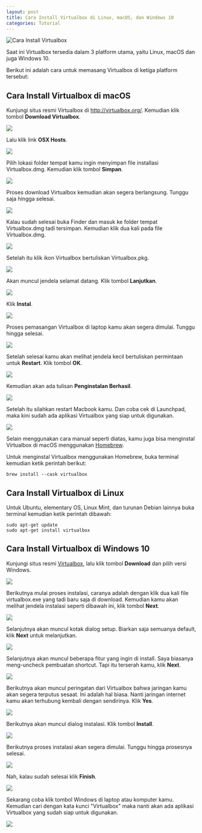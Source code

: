 ```yaml
---
layout: post
title: Cara Install Virtualbox di Linux, macOS, dan Windows 10
categories: Tutorial
---
```


![Cara Install Virtualbox](/images/pengertian-virtualbox.webp)

Saat ini Virtualbox tersedia dalam 3 platform utama, yaitu Linux, macOS dan juga Windows 10.

Berikut ini adalah cara untuk memasang Virtualbox di ketiga platform tersebut:

## Cara Install Virtualbox di macOS

Kunjungi situs resmi Virtualbox di http://virtualbox.org/. Kemudian klik tombol **Download Virtualbox**.

![](/images/cara-install-virtualbox/macos/cara-install-virtualbox-di-macos-1.webp)

Lalu klik link **OSX Hosts**.

![](/images/cara-install-virtualbox/macos/cara-install-virtualbox-di-macos-2.webp)

Pilih lokasi folder tempat kamu ingin menyimpan file installasi Virtualbox.dmg. Kemudian klik tombol **Simpan**.

![](/images/cara-install-virtualbox/macos/cara-install-virtualbox-di-macos-3.webp)

Proses download Virtualbox kemudian akan segera berlangsung. Tunggu saja hingga selesai.

![](/images/cara-install-virtualbox/macos/cara-install-virtualbox-di-macos-4.webp)

Kalau sudah selesai buka Finder dan masuk ke folder tempat Virtualbox.dmg tadi tersimpan. Kemudian klik dua kali pada file Virtualbox.dmg.

![](/images/cara-install-virtualbox/macos/cara-install-virtualbox-di-macos-5.webp)

Setelah itu klik ikon Virtualbox bertuliskan Virtualbox.pkg.

![](/images/cara-install-virtualbox/macos/cara-install-virtualbox-di-macos-6.webp)

Akan muncul jendela selamat datang. Klik tombol **Lanjutkan**.

![](/images/cara-install-virtualbox/macos/cara-install-virtualbox-di-macos-7.webp)

Klik **Instal**.

![](/images/cara-install-virtualbox/macos/cara-install-virtualbox-di-macos-8.webp)

Proses pemasangan Virtualbox di laptop kamu akan segera dimulai. Tunggu hingga selesai.

![](/images/cara-install-virtualbox/macos/cara-install-virtualbox-di-macos-9.webp)

Setelah selesai kamu akan melihat jendela kecil bertuliskan permintaan untuk **Restart**. Klik tombol **OK**.

![](/images/cara-install-virtualbox/macos/cara-install-virtualbox-di-macos-10.webp)

Kemudian akan ada tulisan **Penginstalan Berhasil**.

![](/images/cara-install-virtualbox/macos/cara-install-virtualbox-di-macos-11.webp)

Setelah itu silahkan restart Macbook kamu. Dan coba cek di Launchpad, maka kini sudah ada aplikasi Virtualbox yang siap untuk digunakan.

![](/images/cara-install-virtualbox/macos/cara-install-virtualbox-di-macos-12.webp)

Selain menggunakan cara manual seperti diatas, kamu juga bisa menginstal Virtualbox di macOS menggunakan [Homebrew](https://brew.sh/).

Untuk menginstal Virtualbox menggunakan Homebrew, buka terminal kemudian ketik perintah berikut:

```
brew install --cask virtualbox
```

## Cara Install Virtualbox di Linux

Untuk Ubuntu, elementary OS, Linux Mint, dan turunan Debian lainnya buka terminal kemudian ketik perintah dibawah:
```
sudo apt-get update
sudo apt-get install virtualbox
```

## Cara Install Virtualbox di Windows 10

Kunjungi situs resmi [Virtualbox](https://www.virtualbox.org/), lalu klik tombol **Download** dan pilih versi Windows.

![](/images/cara-install-virtualbox/windows/cara-install-virtualbox-di-windows-1.webp)

Berikutnya mulai proses instalasi, caranya adalah dengan klik dua kali file virtualbox.exe yang tadi baru saja di download. Kemudian kamu akan melihat jendela instalasi seperti dibawah ini, klik tombol **Next**.

![](/images/cara-install-virtualbox/windows/cara-install-virtualbox-di-windows-2.webp)

Selanjutnya akan muncul kotak dialog setup. Biarkan saja semuanya default, klik **Next** untuk melanjutkan.

![](/images/cara-install-virtualbox/windows/cara-install-virtualbox-di-windows-3.webp)

Selanjutnya akan muncul beberapa fitur yang ingin di install. Saya biasanya meng-uncheck pembuatan shortcut. Tapi itu terserah kamu, klik **Next**.

![](/images/cara-install-virtualbox/windows/cara-install-virtualbox-di-windows-4.webp)

Berikutnya akan muncul peringatan dari Virtualbox bahwa jaringan kamu akan segera terputus sesaat. Ini adalah hal biasa. Nanti jaringan internet kamu akan terhubung kembali dengan sendirinya. Klik **Yes**.

![](/images/cara-install-virtualbox/windows/cara-install-virtualbox-di-windows-5.webp)

Berikutnya akan muncul dialog instalasi. Klik tombol **Install**.

![](/images/cara-install-virtualbox/windows/cara-install-virtualbox-di-windows-6.webp)

Berikutnya proses instalasi akan segera dimulai. Tunggu hingga prosesnya selesai.

![](/images/cara-install-virtualbox/windows/cara-install-virtualbox-di-windows-7.webp)

Nah, kalau sudah selesai klik **Finish**.

![](/images/cara-install-virtualbox/windows/cara-install-virtualbox-di-windows-8.webp)

Sekarang coba klik tombol Windows di laptop atau komputer kamu. Kemudian cari dengan kata kunci "Virtualbox" maka nanti akan ada aplikasi Virtualbox yang sudah siap untuk digunakan.

![](/images/cara-install-virtualbox/windows/cara-install-virtualbox-di-windows-9.webp)
